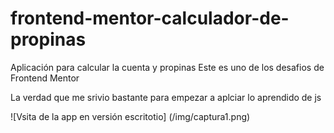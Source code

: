 # frontend-mentor-calculador-de-propinas
Aplicación para calcular la cuenta y propinas
Este es uno de los desafios de Frontend Mentor

La verdad que me srivio bastante para empezar a aplciar lo aprendido de js

![Vsita de la app en versión escritotio] (/img/captura1.png)
